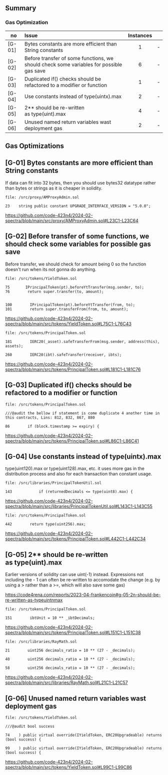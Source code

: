 ## Summary

### Gas Optimization

no | Issue |Instances||
|-|:-|:-:|:-:|
| [G-01] | Bytes constants are more efficient than String constants | 1 | - |
| [G-02] | Before transfer of  some functions, we should check some variables for possible gas save | 6 | - |
| [G-03] | Duplicated if() checks should be refactored to a modifier or function  | 1 | - |
| [G-04] | Use constants instead of type(uintx).max | 2 | - |
| [G-05] | 2**<N> should be re-written as type(uint<N>).max | 4 | - |
| [G-06] | Unused named return variables wast deployment gas | 2 | - |

## Gas Optimizations  

## [G-01] Bytes constants are more efficient than String constants

If data can fit into 32 bytes, then you should use bytes32 datatype rather than bytes or strings as it is cheaper in solidity.


```solidity
file: /src/proxy/AMProxyAdmin.sol

23    string public constant UPGRADE_INTERFACE_VERSION = "5.0.0";

```
https://github.com/code-423n4/2024-02-spectra/blob/main/src/proxy/AMProxyAdmin.sol#L23C1-L23C64


## [G-02] Before transfer of  some functions, we should check some variables for possible gas save

Before transfer, we should check for amount being 0 so the function doesn't run when its not gonna do anything.

```solidity
file: /src/tokens/YieldToken.sol

75       IPrincipalToken(pt).beforeYtTransfer(msg.sender, to);
76        return super.transfer(to, amount);


100        IPrincipalToken(pt).beforeYtTransfer(from, to);
101        return super.transferFrom(from, to, amount);

```
https://github.com/code-423n4/2024-02-spectra/blob/main/src/tokens/YieldToken.sol#L75C1-L76C43


```solidity
file: /src/tokens/PrincipalToken.sol

181        IERC20(_asset).safeTransferFrom(msg.sender, address(this), assets);

260        IERC20(ibt).safeTransfer(receiver, ibts);

```
https://github.com/code-423n4/2024-02-spectra/blob/main/src/tokens/PrincipalToken.sol#L181C1-L181C76


## [G-03] Duplicated if() checks should be refactored to a modifier or function   


```solidity
file: /src/tokens/PrincipalToken.sol

///@audit the bellow if statement is come duplicate 4 another time in this contracts, Lins: 812, 832, 867, 880

86        if (block.timestamp >= expiry) {

```
https://github.com/code-423n4/2024-02-spectra/blob/main/src/tokens/PrincipalToken.sol#L86C1-L86C41


## [G-04] Use constants instead of type(uintx).max

type(uint120).max or type(uint128).max, etc. it uses more gas in the distribution process and also for each transaction than constant usage.


```solidity
file: /src/libraries/PrincipalTokenUtil.sol

143            if (returnedDecimals <= type(uint8).max) {

```
https://github.com/code-423n4/2024-02-spectra/blob/main/src/libraries/PrincipalTokenUtil.sol#L143C1-L143C55


```solidity
file: /src/tokens/PrincipalToken.sol

442        return type(uint256).max;

```
https://github.com/code-423n4/2024-02-spectra/blob/main/src/tokens/PrincipalToken.sol#L442C1-L442C34


## [G-05] 2**<N> should be re-written as type(uint<N>).max

Earlier versions of solidity can use uint<n>(-1) instead. Expressions not including the - 1 can often be re-written to accomodate the change (e.g. by using a > rather than a >=, which will also save some gas)

https://code4rena.com/reports/2023-04-frankencoin#g-05-2n-should-be-re-written-as-typeuintnmax


```solidity
file: /src/tokens/PrincipalToken.sol

151        ibtUnit = 10 ** _ibtDecimals;

```
https://github.com/code-423n4/2024-02-spectra/blob/main/src/tokens/PrincipalToken.sol#L151C1-L151C38


```solidity
file: /src/libraries/RayMath.sol

21        uint256 decimals_ratio = 10 ** (27 - _decimals);

40        uint256 decimals_ratio = 10 ** (27 - _decimals);

58        uint256 decimals_ratio = 10 ** (27 - _decimals);

```
https://github.com/code-423n4/2024-02-spectra/blob/main/src/libraries/RayMath.sol#L21C1-L21C57


## [G-06] Unused named return variables wast deployment gas


```solidity
file: /src/tokens/YieldToken.sol

///@audit bool success

74    ) public virtual override(IYieldToken, ERC20Upgradeable) returns (bool success) {

99    ) public virtual override(IYieldToken, ERC20Upgradeable) returns (bool success) {

```
https://github.com/code-423n4/2024-02-spectra/blob/main/src/tokens/YieldToken.sol#L99C1-L99C86
